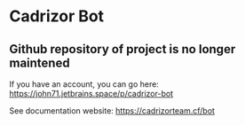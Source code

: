 Cadrizor Bot
============

Github repository of project is no longer maintened
---------------------------------------------------

If you have an account, you can go here: https://john71.jetbrains.space/p/cadrizor-bot

See documentation website: https://cadrizorteam.cf/bot

